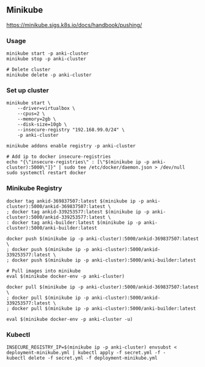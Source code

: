 ## Minikube

https://minikube.sigs.k8s.io/docs/handbook/pushing/  

### Usage

    minikube start -p anki-cluster
    minikube stop -p anki-cluster
    
    # Delete cluster
    minikube delete -p anki-cluster

### Set up cluster

    minikube start \
        --driver=virtualbox \
        --cpus=2 \
        --memory=2gb \
        --disk-size=10gb \
        --insecure-registry "192.168.99.0/24" \
        -p anki-cluster
        
    minikube addons enable registry -p anki-cluster
    
    # Add ip to docker insecure-registries
    echo "{\"insecure-registries\" : [\"$(minikube ip -p anki-cluster):5000\"]}" | sudo tee /etc/docker/daemon.json > /dev/null
    sudo systemctl restart docker
    
### Minikube Registry

    docker tag ankid-369837507:latest $(minikube ip -p anki-cluster):5000/ankid-369837507:latest \
    ; docker tag ankid-339253577:latest $(minikube ip -p anki-cluster):5000/ankid-339253577:latest \
    : docker tag anki-builder:latest $(minikube ip -p anki-cluster):5000/anki-builder:latest
    
    docker push $(minikube ip -p anki-cluster):5000/ankid-369837507:latest \
    ; docker push $(minikube ip -p anki-cluster):5000/ankid-339253577:latest \
    ; docker push $(minikube ip -p anki-cluster):5000/anki-builder:latest
    
    # Pull images into minikube
    eval $(minikube docker-env -p anki-cluster)
    
    docker pull $(minikube ip -p anki-cluster):5000/ankid-369837507:latest \
    ; docker pull $(minikube ip -p anki-cluster):5000/ankid-339253577:latest \
    ; docker pull $(minikube ip -p anki-cluster):5000/anki-builder:latest
    
    eval $(minikube docker-env -p anki-cluster -u)
    
### Kubectl

    INSECURE_REGISTRY_IP=$(minikube ip -p anki-cluster) envsubst < deployment-minikube.yml | kubectl apply -f secret.yml -f -
    kubectl delete -f secret.yml -f deployment-minikube.yml